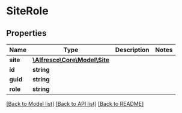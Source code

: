 # SiteRole

## Properties
Name | Type | Description | Notes
------------ | ------------- | ------------- | -------------
**site** | [**\Alfresco\Core\Model\Site**](Site.md) |  | 
**id** | **string** |  | 
**guid** | **string** |  | 
**role** | **string** |  | 

[[Back to Model list]](../README.md#documentation-for-models) [[Back to API list]](../README.md#documentation-for-api-endpoints) [[Back to README]](../README.md)


